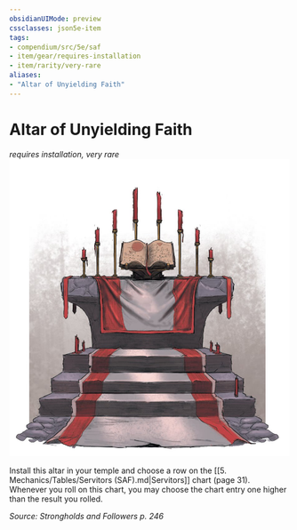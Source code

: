 ```yaml
---
obsidianUIMode: preview
cssclasses: json5e-item
tags:
- compendium/src/5e/saf
- item/gear/requires-installation
- item/rarity/very-rare
aliases: 
- "Altar of Unyielding Faith"
---
```

# Altar of Unyielding Faith
*requires installation, very rare*  
![](https://raw.githubusercontent.com/TheGiddyLimit/homebrew/master/_img/SaF/altar-unyielding-faith.jpg#right)  


Install this altar in your temple and choose a row on the [[5. Mechanics/Tables/Servitors (SAF).md\|Servitors]] chart (page 31). Whenever you roll on this chart, you may choose the chart entry one higher than the result you rolled.

*Source: Strongholds and Followers p. 246*